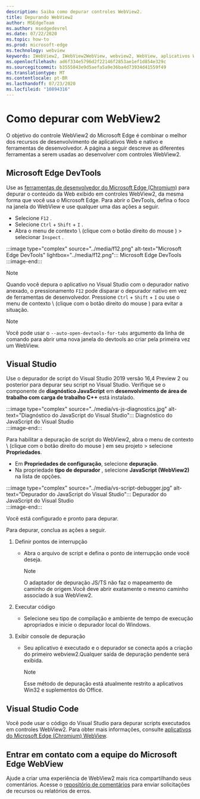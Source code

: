 ```yaml
---
description: Saiba como depurar controles WebView2.
title: Depurando WebView2
author: MSEdgeTeam
ms.author: msedgedevrel
ms.date: 07/22/2020
ms.topic: how-to
ms.prod: microsoft-edge
ms.technology: webview
keywords: IWebView2, IWebView2WebView, webview2, WebView, aplicativos Win32, Win32, Edge, ICoreWebView2, ICoreWebView2Host, controle do navegador, HTML Edge
ms.openlocfilehash: ad6f334e5796d2f22146f2853ae1ef1d854e329c
ms.sourcegitcommit: b3555043e9d5aefa5a9e36ba4d73934d41559f49
ms.translationtype: MT
ms.contentlocale: pt-BR
ms.lasthandoff: 07/23/2020
ms.locfileid: "10894316"
---
```

# Como depurar com WebView2  

O objetivo do controle WebView2 do Microsoft Edge é combinar o melhor dos recursos de desenvolvimento de aplicativos Web e nativo e ferramentas de desenvolvedor.  A página a seguir descreve as diferentes ferramentas a serem usadas ao desenvolver com controles WebView2.  

## Microsoft Edge DevTools  

Use as [ferramentas de desenvolvedor do Microsoft Edge (Chromium)][DevtoolsGuideChromiumMain] para depurar o conteúdo da Web exibido em controles WebView2, da mesma forma que você usa o Microsoft Edge.  Para abrir o DevTools, defina o foco na janela do WebView e use qualquer uma das ações a seguir.  
*   Selecione `F12` .  
*   Selecione `Ctrl` + `Shift` + `I` .  
*   Abra o menu de contexto \ (clique com o botão direito do mouse \) > selecionar `Inspect` .  

:::image type="complex" source="../media/f12.png" alt-text="Microsoft Edge DevTools" lightbox="../media/f12.png":::
   Microsoft Edge DevTools  
:::image-end:::  

> [!NOTE]
> Quando você depura o aplicativo no Visual Studio com o depurador nativo anexado, o pressionamento `F12` pode disparar o depurador nativo em vez de ferramentas de desenvolvedor.  Pressione `Ctrl` + `Shift` + `I` ou use o menu de contexto \ (clique com o botão direito do mouse \) para evitar a situação.  

> [!NOTE]
> Você pode usar o `--auto-open-devtools-for-tabs` argumento da linha de comando para abrir uma nova janela do devtools ao criar pela primeira vez um WebView.  <!--See `CreateCoreWebView2Controller` documentation for how to provide additional command-line arguments to the browser process.  See `LoaderOverride` registry key to examine different builds of WebView2 without modifying your application in the `CreateCoreWebView2Controller` documentation.  -->  

## Visual Studio  

Use o depurador de script do Visual Studio 2019 versão 16,4 Preview 2 ou posterior para depurar seu script no Visual Studio.  Verifique se o componente de **diagnóstico JavaScript** em **desenvolvimento de área de trabalho com carga de trabalho C++** está instalado.  

:::image type="complex" source="../media/vs-js-diagnostics.jpg" alt-text="Diagnóstico do JavaScript do Visual Studio":::
   Diagnóstico do JavaScript do Visual Studio  
:::image-end:::  

<!--todo: Please update the image to use a red rectangle to outline the portion of the screen to highlight  -->  

Para habilitar a depuração de script do WebView2, abra o menu de contexto \ (clique com o botão direito do mouse \) em seu projeto > selecione **Propriedades**.  

*   Em **Propriedades de configuração**, selecione **depuração**.  
*   Na propriedade **tipo de depurador** , selecione **JavaScript (WebView2)** na lista de opções. 

:::image type="complex" source="../media/vs-script-debugger.jpg" alt-text="Depurador do JavaScript do Visual Studio":::
   Depurador do JavaScript do Visual Studio  
:::image-end:::  

<!--todo: Please update the image to use a red rectangle to outline the portion of the screen to highlight  -->  

Você está configurado e pronto para depurar.  

Para depurar, conclua as ações a seguir.  

1.  Definir pontos de interrupção  
    *   Abra o arquivo de script e defina o ponto de interrupção onde você deseja.  
        
        > [!NOTE]
        > O adaptador de depuração JS/TS não faz o mapeamento de caminho de origem.Você deve abrir exatamente o mesmo caminho associado à sua WebView2.  
        
1.  Executar código  
    *   Selecione seu tipo de compilação e ambiente de tempo de execução apropriados e inicie o depurador local do Windows.  
1.  Exibir console de depuração  
    *   Seu aplicativo é executado e o depurador se conecta após a criação do primeiro webview2.Qualquer saída de depuração pendente será exibida.  
        
        > [!NOTE]
        > Esse método de depuração está atualmente restrito a aplicativos Win32 e suplementos do Office.  
        
## Visual Studio Code  

Você pode usar o código do Visual Studio para depurar scripts executados em controles WebView2.  Para obter mais informações, consulte [aplicativos do Microsoft Edge (Chromium) WebView][GithubMicrosoftVscodeEdgeDebug2ReadmeChromiumWebviewApplications].  

<!--todo:  add See also heading  -->  

## Entrar em contato com a equipe do Microsoft Edge WebView  

Ajude a criar uma experiência de WebView2 mais rica compartilhando seus comentários.  Acesse o [repositório de comentários][GithubMicrosoftedgeWebviewfeedbackMain] para enviar solicitações de recursos ou relatórios de erros.  

<!--## Debugging  

Open DevTools with the normal shortcuts: `F12` or `Ctrl+Shift+I`. You can use the `--auto-open-devtools-for-tabs` command argument switch to have the DevTools window open immediately when first creating a WebView. See CreateCoreWebView2Controller documentation for how to provide additional command line arguments to the browser process. Check out the LoaderOverride registry key for trying out different builds of WebView2 without modifying your application in the CreateCoreWebView2Controller documentation.  -->  

<!-- links -->  

[DevtoolsGuideChromiumMain]: ../../devtools-guide-chromium.md "Ferramentas de desenvolvedor do Microsoft Edge (Chromium)"  

[GithubMicrosoftedgeWebviewfeedbackMain]: https://github.com/MicrosoftEdge/WebViewFeedback "Feedback da WebView-MicrosoftEdge/WebViewFeedback | GitHub"  

[GithubMicrosoftVscodeEdgeDebug2ReadmeChromiumWebviewApplications]: https://github.com/microsoft/vscode-edge-debug2/blob/master/README.md#microsoft-edge-chromium-webview-applications "Microsoft Edge (Chromium) aplicativos WebView-VS Code-Debugger para Microsoft Edge-Microsoft/vscode-Edge-debug2 | GitHub"  
